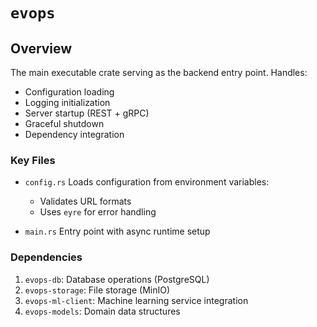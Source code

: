 # `evops`

## Overview

The main executable crate serving as the backend entry point. Handles:
- Configuration loading
- Logging initialization
- Server startup (REST + gRPC)
- Graceful shutdown
- Dependency integration

### Key Files

- `config.rs`
Loads configuration from environment variables:
    - Validates URL formats
    - Uses `eyre` for error handling

- `main.rs`
Entry point with async runtime setup

### Dependencies

1. `evops-db`: Database operations (PostgreSQL)
2. `evops-storage`: File storage (MinIO)
3. `evops-ml-client`: Machine learning service integration
4. `evops-models`: Domain data structures
